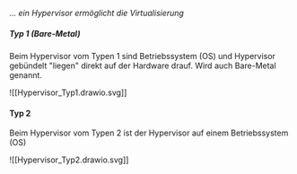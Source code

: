 *... ein Hypervisor ermöglicht die Virtualisierung*

##### Typ 1 (Bare-Metal)
Beim Hypervisor vom Typen 1 sind Betriebssystem (OS) und Hypervisor gebündelt "liegen" direkt auf der Hardware drauf. Wird auch Bare-Metal genannt.

![[Hypervisor_Typ1.drawio.svg]]

#### Typ 2
Beim Hypervisor vom Typen 2 ist der Hypervisor auf einem Betriebssystem (OS) 

![[Hypervisor_Typ2.drawio.svg]]

